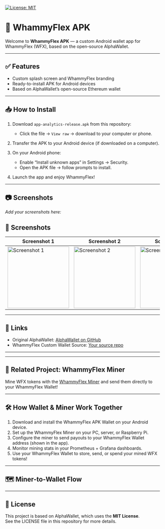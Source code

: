 [![License: MIT](https://img.shields.io/badge/License-MIT-green.svg)](LICENSE)


# 📱 WhammyFlex APK

Welcome to **WhammyFlex APK** — a custom Android wallet app for WhammyFlex (WFX), based on the open-source AlphaWallet.

---

## ✅ Features

- Custom splash screen and WhammyFlex branding
- Ready-to-install APK for Android devices
- Based on AlphaWallet’s open-source Ethereum wallet

---

## 📥 How to Install

1. Download `app-analytics-release.apk` from this repository:
   - Click the file → `View raw` → download to your computer or phone.

2. Transfer the APK to your Android device (if downloaded on a computer).

3. On your Android phone:
   - Enable “Install unknown apps” in Settings → Security.
   - Open the APK file → follow prompts to install.

4. Launch the app and enjoy WhammyFlex!

---

## 📷 Screenshots

*Add your screenshots here:*  
## 📸 Screenshots

| Screenshot 1 | Screenshot 2 | Screenshot 3 | Screenshot 4 |
|---|---|---|---|
| <img src="https://github.com/user-attachments/assets/600a060e-ee89-49c6-a78d-9cbad41d8b73" alt="Screenshot 1" width="200"/> | <img src="https://github.com/user-attachments/assets/c5df3675-679d-4e7e-913e-f49434aefc7d" alt="Screenshot 2" width="200"/> | <img src="https://github.com/user-attachments/assets/c195b6ce-ef56-4f61-94cf-529397080b92" alt="Screenshot 3" width="200"/> | <img src="https://github.com/user-attachments/assets/097fee1e-517e-40ac-8285-ab08253fbb17" alt="Screenshot 4" width="200"/> |


---

## 🔗 Links

- Original AlphaWallet: [AlphaWallet on GitHub](https://github.com/AlphaWallet/alpha-wallet-android)
- WhammyFlex Custom Wallet Source: [Your source repo](https://github.com/turbo399/turbo399-wfx_custom_wallet_apk)

---
---

## 🔗 Related Project: WhammyFlex Miner

Mine WFX tokens with the [WhammyFlex Miner](https://github.com/turbo399/whammyflex_miner) and send them directly to your WhammyFlex Wallet!

---

## 🛠️ How Wallet & Miner Work Together

1. Download and install the WhammyFlex APK Wallet on your Android device.
2. Set up the WhammyFlex Miner on your PC, server, or Raspberry Pi.
3. Configure the miner to send payouts to your WhammyFlex Wallet address (shown in the app).
4. Monitor mining stats in your Prometheus + Grafana dashboards.
5. Use your WhammyFlex Wallet to store, send, or spend your mined WFX tokens!

---

## 🗺️ Miner-to-Wallet Flow

---

## 📄 License

This project is based on AlphaWallet, which uses the **MIT License**.  
See the LICENSE file in this repository for more details.
